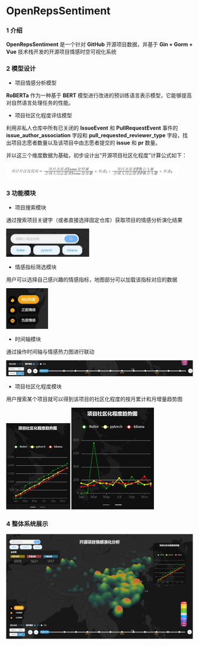 # OpenRepsSentiment

### 1 介绍

**OpenRepsSentiment** 是一个针对 **GitHub** 开源项目数据，并基于 **Gin + Gorm + Vue** 技术栈开发的开源项目情感时空可视化系统

### 2 模型设计

- 项目情感分析模型

**RoBERTa** 作为一种基于 **BERT** 模型进行改进的预训练语言表示模型，它能够提高对自然语言处理任务的性能。

- 项目社区化程度评估模型

利用非私人仓库中所有已关闭的 **IssueEvent** 和 **PullRequestEvent** 事件的 **issue_author_association** 字段和 **pull_requested_reviewer_type** 字段，找出项目志愿者数量以及该项目中由志愿者提交的 **issue** 和 **pr** 数量。

并以这三个维度数据为基础，初步设计出“开源项目社区化程度”计算公式如下：

<img src="./data/img/1.png" alt="1" style="zoom:50%;" />

### 3 功能模块

- 项目搜索模块

通过搜索项目关键字（或者直接选择固定仓库）获取项目的情感分析演化结果

<img src="./data/img/3.jpg" alt="搜索" style="zoom: 50%;" />

- 情感指标筛选模块

用户可以选择自己感兴趣的情感指标，地图部分可以加载该指标对应的数据

<img src="./data/img/4.jpg" alt="sx" style="zoom: 50%;" />

- 时间轴模块

通过操作时间轴与情感热力图进行联动

<img src="./data/img/5.jpg" alt="sjz" style="zoom:67%;" />

- 项目社区化程度模块

用户搜索某个项目就可以得到该项目的社区化程度的按月累计和月增量趋势图

<img src="./data/img/6.jpg" alt="ylj" style="zoom: 50%;" />

<img src="./data/img/7.png" alt="yzl" style="zoom: 50%;" />

### 4 整体系统展示

<img src="./data/img/2.png" alt="zt" style="zoom:50%;" />